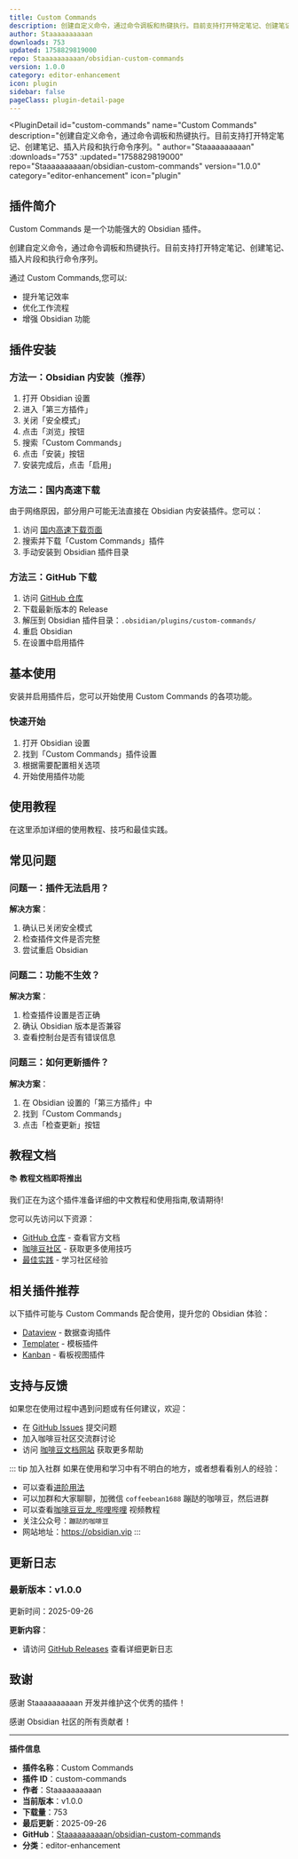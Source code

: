 ```yaml
---
title: Custom Commands
description: 创建自定义命令，通过命令调板和热键执行。目前支持打开特定笔记、创建笔记、插入片段和执行命令序列。
author: Staaaaaaaaaan
downloads: 753
updated: 1758829819000
repo: Staaaaaaaaaan/obsidian-custom-commands
version: 1.0.0
category: editor-enhancement
icon: plugin
sidebar: false
pageClass: plugin-detail-page
---
```


<PluginDetail
  id="custom-commands"
  name="Custom Commands"
  description="创建自定义命令，通过命令调板和热键执行。目前支持打开特定笔记、创建笔记、插入片段和执行命令序列。"
  author="Staaaaaaaaaan"
  :downloads="753"
  :updated="1758829819000"
  repo="Staaaaaaaaaan/obsidian-custom-commands"
  version="1.0.0"
  category="editor-enhancement"
  icon="plugin"
>

<!-- AUTO_GENERATED_START -->
## 插件简介

Custom Commands 是一个功能强大的 Obsidian 插件。

创建自定义命令，通过命令调板和热键执行。目前支持打开特定笔记、创建笔记、插入片段和执行命令序列。

通过 Custom Commands,您可以:

- 提升笔记效率
- 优化工作流程
- 增强 Obsidian 功能

<!-- AUTO_GENERATED_END -->

<!-- AUTO_GENERATED_START -->
## 插件安装

### 方法一：Obsidian 内安装（推荐）

1. 打开 Obsidian 设置
2. 进入「第三方插件」
3. 关闭「安全模式」
4. 点击「浏览」按钮
5. 搜索「Custom Commands」
6. 点击「安装」按钮
7. 安装完成后，点击「启用」

### 方法二：国内高速下载

由于网络原因，部分用户可能无法直接在 Obsidian 内安装插件。您可以：

1. 访问 [国内高速下载页面](/zh/documentation/obsidian-plugins-download.html)
2. 搜索并下载「Custom Commands」插件
3. 手动安装到 Obsidian 插件目录

### 方法三：GitHub 下载

1. 访问 [GitHub 仓库](https://github.com/Staaaaaaaaaan/obsidian-custom-commands)
2. 下载最新版本的 Release
3. 解压到 Obsidian 插件目录：`.obsidian/plugins/custom-commands/`
4. 重启 Obsidian
5. 在设置中启用插件

## 基本使用

安装并启用插件后，您可以开始使用 Custom Commands 的各项功能。

### 快速开始

1. 打开 Obsidian 设置
2. 找到「Custom Commands」插件设置
3. 根据需要配置相关选项
4. 开始使用插件功能

<!-- AUTO_GENERATED_END -->

<!-- CUSTOM_CONTENT_START:tutorial -->
## 使用教程

在这里添加详细的使用教程、技巧和最佳实践。

<!-- CUSTOM_CONTENT_END:tutorial -->

<!-- SHARED_CONTENT_START -->
## 常见问题

### 问题一：插件无法启用？

**解决方案**：
1. 确认已关闭安全模式
2. 检查插件文件是否完整
3. 尝试重启 Obsidian

### 问题二：功能不生效？

**解决方案**：
1. 检查插件设置是否正确
2. 确认 Obsidian 版本是否兼容
3. 查看控制台是否有错误信息

### 问题三：如何更新插件？

**解决方案**：
1. 在 Obsidian 设置的「第三方插件」中
2. 找到「Custom Commands」
3. 点击「检查更新」按钮

## 教程文档

📚 **教程文档即将推出**

我们正在为这个插件准备详细的中文教程和使用指南,敬请期待!

您可以先访问以下资源：
- [GitHub 仓库](https://github.com/Staaaaaaaaaan/obsidian-custom-commands) - 查看官方文档
- [咖啡豆社区](/zh/bases/) - 获取更多使用技巧
- [最佳实践](/zh/best-practices/) - 学习社区经验

## 相关插件推荐

以下插件可能与 Custom Commands 配合使用，提升您的 Obsidian 体验：

- [Dataview](/zh/plugins/dataview.html) - 数据查询插件
- [Templater](/zh/plugins/templater-obsidian.html) - 模板插件
- [Kanban](/zh/plugins/obsidian-kanban.html) - 看板视图插件

## 支持与反馈

如果您在使用过程中遇到问题或有任何建议，欢迎：

- 在 [GitHub Issues](https://github.com/Staaaaaaaaaan/obsidian-custom-commands/issues) 提交问题
- 加入咖啡豆社区交流群讨论
- 访问 [咖啡豆文档网站](https://obsidian.vip) 获取更多帮助

::: tip 加入社群
如果在使用和学习中有不明白的地方，或者想看看别人的经验：
- 可以查看[进阶用法](/zh/advanced)
- 可以加群和大家聊聊，加微信 `coffeebean1688` 蹦跶的咖啡豆，然后进群
- 可以查看[咖啡豆豆龙_哔哩哔哩](https://space.bilibili.com/618777356) 视频教程
- 关注公众号：`蹦跶的咖啡豆`
- 网站地址：https://obsidian.vip
:::
<!-- SHARED_CONTENT_END -->

<!-- AUTO_GENERATED_START -->
## 更新日志

### 最新版本：v1.0.0

更新时间：2025-09-26

**更新内容**：
- 请访问 [GitHub Releases](https://github.com/Staaaaaaaaaan/obsidian-custom-commands/releases) 查看详细更新日志

## 致谢

感谢 Staaaaaaaaaan 开发并维护这个优秀的插件！

感谢 Obsidian 社区的所有贡献者！

---

**插件信息**
- **插件名称**：Custom Commands
- **插件 ID**：custom-commands
- **作者**：Staaaaaaaaaan
- **当前版本**：v1.0.0
- **下载量**：753
- **最后更新**：2025-09-26
- **GitHub**：[Staaaaaaaaaan/obsidian-custom-commands](https://github.com/Staaaaaaaaaan/obsidian-custom-commands)
- **分类**：editor-enhancement
<!-- AUTO_GENERATED_END -->

</PluginDetail>

